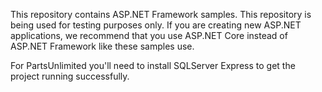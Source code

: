 This repository contains ASP.NET Framework samples. This repository is being used for testing purposes only.
If you are creating new ASP.NET applications, we recommend that you use ASP.NET Core instead of ASP.NET Framework like these samples use.

For PartsUnlimited you'll need to install SQLServer Express to get the project running successfully.

